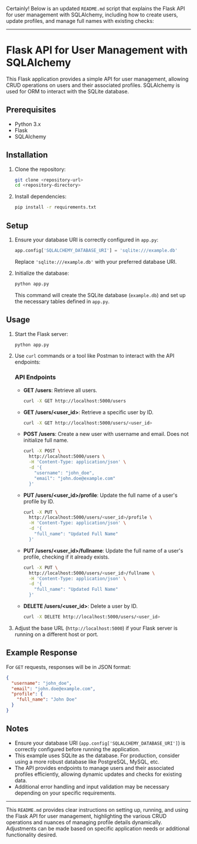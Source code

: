 Certainly! Below is an updated `README.md` script that explains the Flask API for user management with SQLAlchemy, including how to create users, update profiles, and manage full names with existing checks:

---

# Flask API for User Management with SQLAlchemy

This Flask application provides a simple API for user management, allowing CRUD operations on users and their associated profiles. SQLAlchemy is used for ORM to interact with the SQLite database.

## Prerequisites

- Python 3.x
- Flask
- SQLAlchemy

## Installation

1. Clone the repository:

   ```bash
   git clone <repository-url>
   cd <repository-directory>
   ```

2. Install dependencies:

   ```bash
   pip install -r requirements.txt
   ```

## Setup

1. Ensure your database URI is correctly configured in `app.py`:

   ```python
   app.config['SQLALCHEMY_DATABASE_URI'] = 'sqlite:///example.db'
   ```

   Replace `'sqlite:///example.db'` with your preferred database URI.

2. Initialize the database:

   ```bash
   python app.py
   ```

   This command will create the SQLite database (`example.db`) and set up the necessary tables defined in `app.py`.

## Usage

1. Start the Flask server:

   ```bash
   python app.py
   ```

2. Use `curl` commands or a tool like Postman to interact with the API endpoints:

   ### API Endpoints

   - **GET /users**: Retrieve all users.

     ```bash
     curl -X GET http://localhost:5000/users
     ```

   - **GET /users/<user_id>**: Retrieve a specific user by ID.

     ```bash
     curl -X GET http://localhost:5000/users/<user_id>
     ```

   - **POST /users**: Create a new user with username and email. Does not initialize full name.

     ```bash
     curl -X POST \
       http://localhost:5000/users \
       -H 'Content-Type: application/json' \
       -d '{
         "username": "john_doe",
         "email": "john.doe@example.com"
       }'
     ```

   - **PUT /users/<user_id>/profile**: Update the full name of a user's profile by ID.

     ```bash
     curl -X PUT \
       http://localhost:5000/users/<user_id>/profile \
       -H 'Content-Type: application/json' \
       -d '{
         "full_name": "Updated Full Name"
       }'
     ```

   - **PUT /users/<user_id>/fullname**: Update the full name of a user's profile, checking if it already exists.

     ```bash
     curl -X PUT \
       http://localhost:5000/users/<user_id>/fullname \
       -H 'Content-Type: application/json' \
       -d '{
         "full_name": "Updated Full Name"
       }'
     ```

   - **DELETE /users/<user_id>**: Delete a user by ID.

     ```bash
     curl -X DELETE http://localhost:5000/users/<user_id>
     ```

3. Adjust the base URL (`http://localhost:5000`) if your Flask server is running on a different host or port.

## Example Response

For `GET` requests, responses will be in JSON format:

```json
{
  "username": "john_doe",
  "email": "john.doe@example.com",
  "profile": {
    "full_name": "John Doe"
  }
}
```

## Notes

- Ensure your database URI (`app.config['SQLALCHEMY_DATABASE_URI']`) is correctly configured before running the application.
- This example uses SQLite as the database. For production, consider using a more robust database like PostgreSQL, MySQL, etc.
- The API provides endpoints to manage users and their associated profiles efficiently, allowing dynamic updates and checks for existing data.
- Additional error handling and input validation may be necessary depending on your specific requirements.

---

This `README.md` provides clear instructions on setting up, running, and using the Flask API for user management, highlighting the various CRUD operations and nuances of managing profile details dynamically. Adjustments can be made based on specific application needs or additional functionality desired.